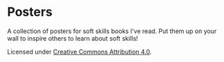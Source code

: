 # Posters
A collection of posters for soft skills books I've read. Put them up on your wall to inspire others to learn about soft skills!

Licensed under [Creative Commons Attribution 4.0](http://creativecommons.org/licenses/by/4.0/).

